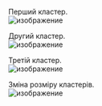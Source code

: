 Перший кластер.<br>
![изображение](https://github.com/user-attachments/assets/06a53328-1e10-4721-9540-25895472396e)

Другий кластер.<br>
![изображение](https://github.com/user-attachments/assets/b3d37050-52e3-487d-9812-accc644b5c67)

Третій кластер.<br>
![изображение](https://github.com/user-attachments/assets/8a2059f2-8a30-4b6a-91ae-4135dee85b94)

Зміна розміру кластерів.<br>
![изображение](https://github.com/user-attachments/assets/09c7adfc-df90-405f-9586-ec62ec498f99)
